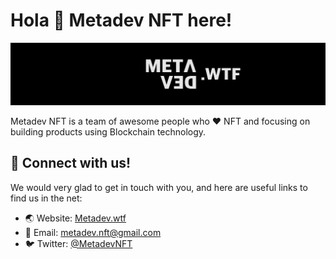 # Hola 👋 Metadev NFT here!

![Metadev](m4.png)

Metadev NFT is a team of awesome people who ❤️️ NFT and focusing on building products using Blockchain technology.

## 🤝 Connect with us!

We would very glad to get in touch with you, and here are useful links to find us in the net:

- 🌏 Website: [Metadev.wtf](https://metadev.wtf)
- 📧 Email: [metadev.nft@gmail.com](mailto:metadev.nft@gmail.com)
- 🐦 Twitter: [@MetadevNFT](https://twitter.com/MetadevNFT)
